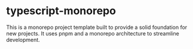 # typescript-monorepo
This is a monorepo project template built to provide a solid foundation for new projects. It uses pnpm and a monorepo architecture to streamline development.
